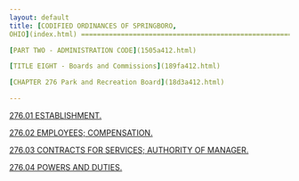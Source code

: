 ```yaml
---
layout: default 
title: [CODIFIED ORDINANCES OF SPRINGBORO,
OHIO](index.html) =====================================================

[PART TWO - ADMINISTRATION CODE](1505a412.html)

[TITLE EIGHT - Boards and Commissions](189fa412.html)

[CHAPTER 276 Park and Recreation Board](18d3a412.html)

---
```


[276.01 ESTABLISHMENT.](18e4a412.html)

[276.02 EMPLOYEES; COMPENSATION.](18e8a412.html)

[276.03 CONTRACTS FOR SERVICES; AUTHORITY OF MANAGER.](18eba412.html)

[276.04 POWERS AND DUTIES.](18f5a412.html)

